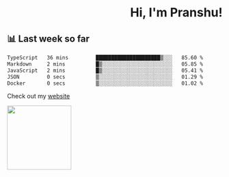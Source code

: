 <div align="right" >
   
   <H1>Hi, I'm Pranshu!</H1>

</div>

## 📊 Last week so far
<!--START_SECTION:waka-->

```txt
TypeScript   36 mins         █████████████████████▒░░░   85.60 %
Markdown     2 mins          █▒░░░░░░░░░░░░░░░░░░░░░░░   05.85 %
JavaScript   2 mins          █▒░░░░░░░░░░░░░░░░░░░░░░░   05.41 %
JSON         0 secs          ▒░░░░░░░░░░░░░░░░░░░░░░░░   01.29 %
Docker       0 secs          ▒░░░░░░░░░░░░░░░░░░░░░░░░   01.02 %
```

<!--END_SECTION:waka-->

Check out my [website](https://pranshu05.vercel.app)

<img align="left" width="150" src="https://user-images.githubusercontent.com/70943732/209951571-93b7afe5-f523-4683-b725-5d94b287e94e.png">

